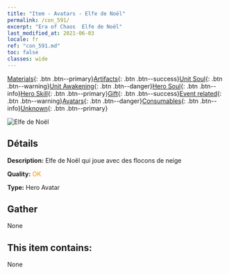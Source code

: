 ```yaml
---
title: "Item - Avatars - Elfe de Noël"
permalink: /con_591/
excerpt: "Era of Chaos  Elfe de Noël"
last_modified_at: 2021-06-03
locale: fr
ref: "con_591.md"
toc: false
classes: wide
---
```

 [Materials](/ItemsFR/){: .btn .btn--primary}[Artifacts](/ItemsFR/Artifacts/){: .btn .btn--success}[Unit Soul](/ItemsFR/UnitSoul/){: .btn .btn--warning}[Unit Awakening](/ItemsFR/UnitAwakening/){: .btn .btn--danger}[Hero Soul](/ItemsFR/HeroSoul/){: .btn .btn--info}[Hero Skill](/ItemsFR/HeroSkill/){: .btn .btn--primary}[Gift](/ItemsFR/Gift/){: .btn .btn--success}[Event related](/ItemsFR/Events/){: .btn .btn--warning}[Avatars](/ItemsFR/Avatars/){: .btn .btn--danger}[Consumables](/ItemsFR/Consumables/){: .btn .btn--info}[Unknown](/ItemsFR/Unknown/){: .btn .btn--primary}

 ![Elfe de Noël](/images/h/h_MutareDrake5.jpg)

## Détails
 **Description:** Elfe de Noël qui joue avec des flocons de neige

 **Quality:** <span style="color: #FF8C00">OK</span>

 **Type:** Hero Avatar

## Gather

  None

## This item contains:

  None

